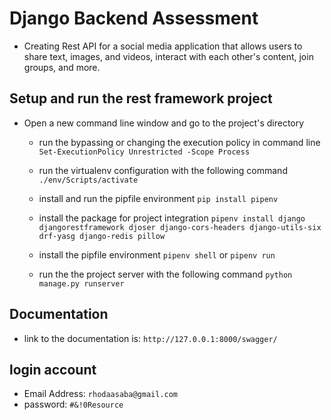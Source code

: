 # Django Backend Assessment
- Creating Rest API for a social media application that allows users to share text, images, and videos, interact with each other's content, join groups, and more.


## Setup and run the rest framework project
- Open a new command line window and go to the project's directory
    - run the bypassing or changing the execution policy in command line
        `Set-ExecutionPolicy Unrestricted -Scope Process`

    - run the virtualenv configuration with the following command
        `./env/Scripts/activate`

    - install and run the pipfile environment
        `pip install pipenv`
    
    - install the package for project integration
        `pipenv install django djangorestframework djoser django-cors-headers django-utils-six drf-yasg django-redis pillow`

    - install the pipfile environment
        `pipenv shell` or `pipenv run`

    - run the the project server with the following command
        `python manage.py runserver`


## Documentation
- link to the documentation is:
    `http://127.0.0.1:8000/swagger/`


## login account
- Email Address: `rhodaasaba@gmail.com`
- password: `#&!0Resource`
